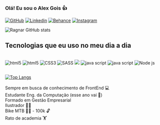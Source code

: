 ### Olá! Eu sou o Alex Gois 👍

[![GitHub](https://img.shields.io/badge/GitHub-100000?style=for-the-badge&logo=github&logoColor=white)](https://github.com/ragnargois) [![Linkedin](https://img.shields.io/badge/LinkedIn-0077B5?style=for-the-badge&logo=linkedin&logoColor=white)](https://www.linkedin.com/in/alexgois/) [![Behance](https://img.shields.io/badge/-Behance-blue?style=for-the-badge&logo=behance&logoColor=white)](https://www.behance.net/alexgois1) [![Instagram](https://img.shields.io/badge/Instagram-E4405F?style=for-the-badge&logo=instagram&logoColor=white)](https://www.instagram.com/ragnar.gois/)

![Ragnar GitHub stats](https://github-readme-stats.vercel.app/api?username=ragnargois&show_icons=true&theme=dracula)

## Tecnologias que eu uso no meu dia a dia

<div style="display: inline_block; margin-bottom:30px;"></br>
    <img src="https://img.shields.io/badge/HTML5-E34F26?style=for-the-badge&logo=html5&logoColor=white" alt="html5" aling="center"/>
    <img src="https://img.shields.io/badge/CSS-239120?&style=for-the-badge&logo=css3&logoColor=white" alt="html5" aling="center"/>
    <img src="https://img.shields.io/badge/CSS3-1572B6?style=for-the-badge&logo=css3&logoColor=white" alt="CSS3" aling="center"/>
    <img src="https://img.shields.io/badge/Sass-CC6699?style=for-the-badge&logo=sass&logoColor=white" alt="SASS" aling="center"/>
    <img src="https://img.shields.io/badge/Angular-DD0031?style=for-the-badge&logo=angular&logoColor=white" aling="center"/>
    <img src="https://img.shields.io/badge/JavaScript-F7DF1E?style=for-the-badge&logo=javascript&logoColor=black" alt="java script" aling="center"/>
    <img src="https://img.shields.io/badge/Bootstrap-563D7C?style=for-the-badge&logo=bootstrap&logoColor=white" alt="java script" aling="center"/>
    <img src="https://img.shields.io/badge/Node.js-43853D?style=for-the-badge&logo=node.js&logoColor=white" alt="Node js" aling="center"/>    
</div>

[![Top Langs](https://github-readme-stats.vercel.app/api/top-langs/?username=ragnargois)](https://github.com/anuraghazra/github-readme-stats)
</br>
</br>
Sempre em busca de conhecimento de FrontEnd 💻</br>
Estudante Eng. da Computação (esse ano vai 🙏)<br>
Formado em Gestão Empresarial</br>
Ilustrador 🧑‍🎨</br>
Bike MTB 🚴🏻 - 100k 🔓</br>
Rato de academia 🏋️
